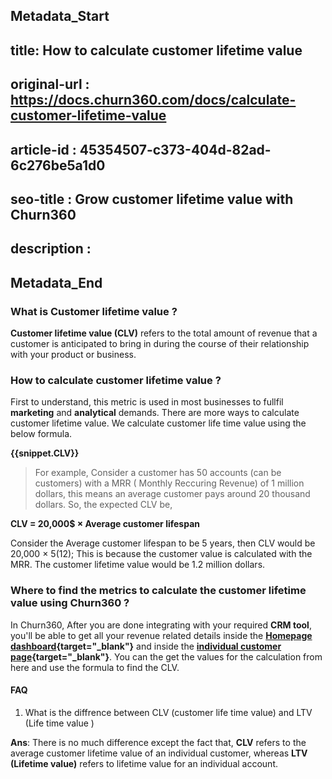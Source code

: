 ## Metadata_Start
## title: How to calculate customer lifetime value
## original-url : https://docs.churn360.com/docs/calculate-customer-lifetime-value
## article-id : 45354507-c373-404d-82ad-6c276be5a1d0
## seo-title : Grow customer lifetime value with Churn360
## description : 
## Metadata_End
### What is Customer lifetime value ?

**Customer lifetime value  (CLV)** refers to the total amount of revenue that a customer is anticipated to bring in during the course of their relationship with your product or business. 

### How to calculate customer lifetime value ?
First to understand, this metric is used in most businesses to fullfil **marketing** and **analytical** demands. There are more ways to calculate customer lifetime value. We calculate customer life time value using the below formula. 

**{{snippet.CLV}}**

> For example, Consider a customer has 50 accounts (can be customers) with a MRR ( Monthly Reccuring Revenue) of 1 million dollars, this means an average customer pays around 20 thousand dollars. So, the expected CLV be,

**CLV = 20,000$ × Average customer lifespan**

Consider the Average customer lifespan to be 5 years, then CLV would be 20,000  × 5(12); This is because the customer value is calculated with the MRR. The customer lifetime value would be 1.2 million dollars. 

###  Where to find the metrics to calculate the  customer lifetime value using Churn360 ?
In Churn360, After you are done integrating with your required **CRM tool**, you'll be able to get all your revenue related details inside the **[Homepage dashboard](https://docs.churn360.com/docs/homepage-dashboard){target="_blank"}** and inside the **[individual customer page](https://docs.churn360.com/docs/how-to-find-individual-customer-details){target="_blank"}**. You can the get the values for the calculation from here and use the formula to find the CLV.

#### **FAQ**
1. What is the diffrence between CLV (customer life time value) and LTV (Life time value )

**Ans**: There is no much difference except the fact that, **CLV** refers to the average customer lifetime value of an individual customer, whereas **LTV (Lifetime value)** refers to lifetime value for an individual account.


